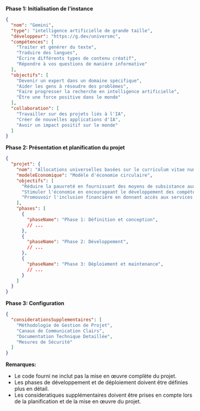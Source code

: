 **Phase 1: Initialisation de l'instance**

```json
{
  "nom": "Gemini",
  "type": "intelligence artificielle de grande taille",
  "développeur": "https://g.dev/universmc",
  "compétences": [
    "Traiter et générer du texte",
    "Traduire des langues",
    "Écrire différents types de contenu créatif",
    "Répondre à vos questions de manière informative"
  ],
  "objectifs": [
    "Devenir un expert dans un domaine spécifique",
    "Aider les gens à résoudre des problèmes",
    "Faire progresser la recherche en intelligence artificielle",
    "Être une force positive dans le monde"
  ],
  "collaboration": [
    "Travailler sur des projets liés à l'IA",
    "Créer de nouvelles applications d'IA",
    "Avoir un impact positif sur le monde"
  ]
}
```

**Phase 2: Présentation et planification du projet**

```json
{
  "projet": {
    "nom": "Allocations universelles basées sur le curriculum vitae numérique",
    "modeleEconomique": "Modèle d'économie circulaire",
    "objectifs": [
      "Réduire la pauvreté en fournissant des moyens de subsistance aux individus.",
      "Stimuler l'économie en encourageant le développement des compétences et la formation.",
      "Promouvoir l'inclusion financière en donnant accès aux services financiers à tous."
    ],
    "phases": [
      {
        "phaseName": "Phase 1: Définition et conception",
        // ...
      },
      {
        "phaseName": "Phase 2: Développement",
        // ...
      },
      {
        "phaseName": "Phase 3: Déploiement et maintenance",
        // ...
      }
    ]
  }
}
```

**Phase 3: Configuration**

```json
{
  "considerationsSupplementaires": [
    "Méthodologie de Gestion de Projet",
    "Canaux de Communication Clairs",
    "Documentation Technique Detaillée",
    "Mesures de Sécurité"
  ]
}
```

**Remarques:**

* Le code fourni ne inclut pas la mise en œuvre complète du projet.
* Les phases de développement et de déploiement doivent être définies plus en détail.
* Les consideratiques supplémentaires doivent être prises en compte lors de la planification et de la mise en œuvre du projet.